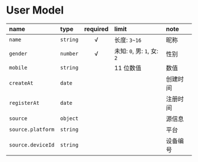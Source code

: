 # User Model

name              | type     | required | limit                       | note
:---------------- | :------- | :------: | :-------------------------- | :-------
`name`            | `string` | √        | 长度: `3~16`                | 昵称
`gender`          | `number` | √        | 未知: `0`, 男: `1`, 女: `2` | 性别
`mobile`          | `string` |          | 11 位数值                   | 数值
`createAt`        | `date`   |          |                             | 创建时间
`registerAt`      | `date`   |          |                             | 注册时间
`source`          | `object` |          |                             | 源信息
`source.platform` | `string` |          |                             | 平台
`source.deviceId` | `string` |          |                             | 设备编号
